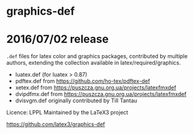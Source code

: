 # graphics-def

#  2016/07/02 release

`.def` files for latex color and graphics packages,
contributed by multiple authors, extending the collection
available in latex/required/graphics.


* luatex.def (for luatex > 0.87)
* pdftex.def from https://github.com/ho-tex/pdftex-def
* xetex.def from https://puszcza.gnu.org.ua/projects/latexfmxdef
* dvipdfmx.def from https://puszcza.gnu.org.ua/projects/latexfmxdef
* dvisvgm.def originally contributed by Till Tantau

Licence: LPPL
Maintained by the LaTeX3 project

https://github.com/latex3/graphics-def



